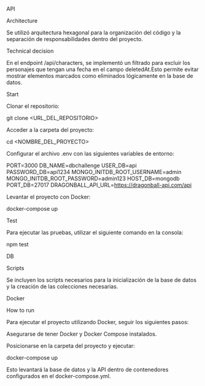 API

Architecture

Se utilizó arquitectura hexagonal para la organización del código y la separación de responsabilidades dentro del proyecto.

Technical decision

En el endpoint /api/characters, se implementó un filtrado para excluir los personajes que tengan una fecha en el campo deletedAt.Esto permite evitar mostrar elementos marcados como eliminados lógicamente en la base de datos. 

Start

Clonar el repositorio:

git clone <URL_DEL_REPOSITORIO>

Acceder a la carpeta del proyecto:

cd <NOMBRE_DEL_PROYECTO>

Configurar el archivo .env con las siguientes variables de entorno:

PORT=3000
DB_NAME=dbchallenge
USER_DB=api
PASSWORD_DB=api1234
MONGO_INITDB_ROOT_USERNAME=admin
MONGO_INITDB_ROOT_PASSWORD=admin123
HOST_DB=mongodb
PORT_DB=27017
DRAGONBALL_API_URL=https://dragonball-api.com/api

Levantar el proyecto con Docker:

docker-compose up

Test

Para ejecutar las pruebas, utilizar el siguiente comando en la consola:

npm test

DB

Scripts

Se incluyen los scripts necesarios para la inicialización de la base de datos y la creación de las colecciones necesarias.

Docker

How to run

Para ejecutar el proyecto utilizando Docker, seguir los siguientes pasos:

Asegurarse de tener Docker y Docker Compose instalados.

Posicionarse en la carpeta del proyecto y ejecutar:

docker-compose up

Esto levantará la base de datos y la API dentro de contenedores configurados en el docker-compose.yml.
